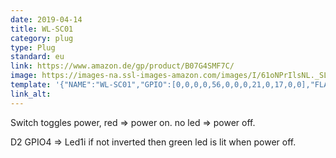 ```yaml
---
date: 2019-04-14
title: WL-SC01
category: plug
type: Plug
standard: eu
link: https://www.amazon.de/gp/product/B07G4SMF7C/
image: https://images-na.ssl-images-amazon.com/images/I/61oNPrIlsNL._SL1200_.jpg
template: '{"NAME":"WL-SC01","GPIO":[0,0,0,0,56,0,0,0,21,0,17,0,0],"FLAG":0,"BASE":1}' 
link_alt: 
---
```


Switch toggles power, red => power on. no led => power off. 

D2 GPIO4 => Led1i if not inverted then green led is lit when power off.
